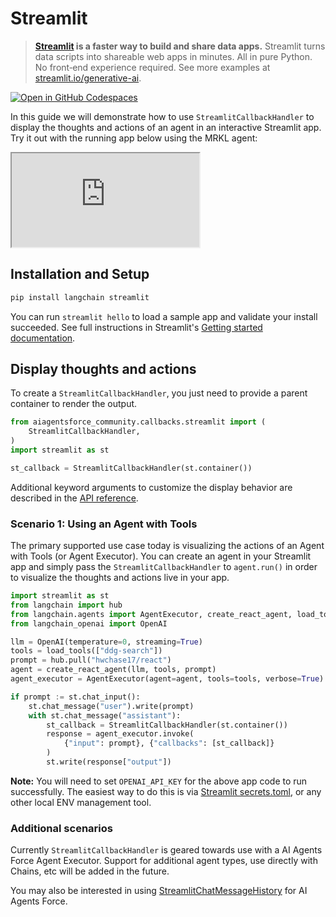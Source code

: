 # Streamlit

> **[Streamlit](https://streamlit.io/) is a faster way to build and share data apps.**
> Streamlit turns data scripts into shareable web apps in minutes. All in pure Python. No front‑end experience required.
> See more examples at [streamlit.io/generative-ai](https://streamlit.io/generative-ai).

[![Open in GitHub Codespaces](https://github.com/codespaces/badge.svg)](https://codespaces.new/langchain-ai/streamlit-agent?quickstart=1)

In this guide we will demonstrate how to use `StreamlitCallbackHandler` to display the thoughts and actions of an agent in an
interactive Streamlit app. Try it out with the running app below using the MRKL agent:

<iframe loading="lazy" src="https://langchain-mrkl.streamlit.app/?embed=true&embed_options=light_theme"
    style={{ width: 100 + '%', border: 'none', marginBottom: 1 + 'rem', height: 600 }}
    allow="camera;clipboard-read;clipboard-write;"
></iframe>

## Installation and Setup

```bash
pip install langchain streamlit
```

You can run `streamlit hello` to load a sample app and validate your install succeeded. See full instructions in Streamlit's
[Getting started documentation](https://docs.streamlit.io/library/get-started).

## Display thoughts and actions

To create a `StreamlitCallbackHandler`, you just need to provide a parent container to render the output.

```python
from aiagentsforce_community.callbacks.streamlit import (
    StreamlitCallbackHandler,
)
import streamlit as st

st_callback = StreamlitCallbackHandler(st.container())
```

Additional keyword arguments to customize the display behavior are described in the
[API reference](https://docs.aiagentsforce.com/api_reference/langchain/callbacks/langchain.callbacks.streamlit.streamlit_callback_handler.StreamlitCallbackHandler.html).

### Scenario 1: Using an Agent with Tools

The primary supported use case today is visualizing the actions of an Agent with Tools (or Agent Executor). You can create an
agent in your Streamlit app and simply pass the `StreamlitCallbackHandler` to `agent.run()` in order to visualize the
thoughts and actions live in your app.

```python
import streamlit as st
from langchain import hub
from langchain.agents import AgentExecutor, create_react_agent, load_tools
from langchain_openai import OpenAI

llm = OpenAI(temperature=0, streaming=True)
tools = load_tools(["ddg-search"])
prompt = hub.pull("hwchase17/react")
agent = create_react_agent(llm, tools, prompt)
agent_executor = AgentExecutor(agent=agent, tools=tools, verbose=True)

if prompt := st.chat_input():
    st.chat_message("user").write(prompt)
    with st.chat_message("assistant"):
        st_callback = StreamlitCallbackHandler(st.container())
        response = agent_executor.invoke(
            {"input": prompt}, {"callbacks": [st_callback]}
        )
        st.write(response["output"])
```

**Note:** You will need to set `OPENAI_API_KEY` for the above app code to run successfully.
The easiest way to do this is via [Streamlit secrets.toml](https://docs.streamlit.io/library/advanced-features/secrets-management),
or any other local ENV management tool.

### Additional scenarios

Currently `StreamlitCallbackHandler` is geared towards use with a AI Agents Force Agent Executor. Support for additional agent types,
use directly with Chains, etc will be added in the future.

You may also be interested in using
[StreamlitChatMessageHistory](/docs/integrations/memory/streamlit_chat_message_history) for AI Agents Force.
